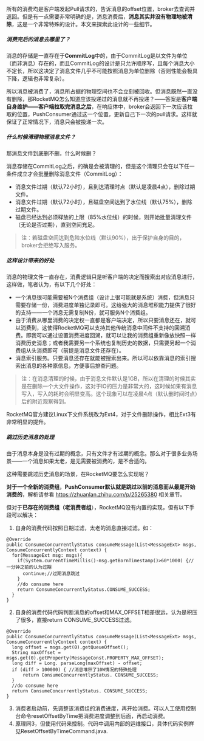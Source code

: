 所有的消费均是客户端发起Pull请求的，告诉消息的offset位置，broker去查询并返回。但是有一点需要非常明确的是，消息消费后，**消息其实并没有物理地被清除**，这是一个非常特殊的设计。本文来探索此设计的一些细节。

##### 消费完后的消息去哪里了？

消息的存储是一直存在于**CommitLog**中的，由于CommitLog是以文件为单位（而非消息）存在的，而且CommitLog的设计是只允许顺序写，且每个消息大小不定长，所以这决定了消息文件几乎不可能按照消息为单位删除（否则性能会极具下降，逻辑也非常复杂）。

所以消息被消费了，消息所占据的物理空间也不会立刻被回收。但消息既然一直没有删除，那RocketMQ怎么知道应该投递过的消息就不再投递？——答案是**客户端自身维护——客户端拉取完消息之后**，在响应体中，broker会返回下一次应该拉取的位置，PushConsumer通过这一个位置，更新自己下一次的pull请求。这样就保证了正常情况下，消息只会被投递一次。

##### 什么时候清理物理消息文件？
那消息文件到底删不删，什么时候删？

消息存储在CommitLog之后，的确是会被清理的，但是这个清理只会在以下任一条件成立才会批量删除消息文件（CommitLog）：
- 消息文件过期（默认72小时），且到达清理时点（默认是凌晨4点），删除过期文件。
- 消息文件过期（默认72小时），且磁盘空间达到了水位线（默认75%），删除过期文件。
- 磁盘已经达到必须释放的上限（85%水位线）的时候，则开始批量清理文件（无论是否过期），直到空间充足。
> 注：若磁盘空间达到危险水位线（默认90%），出于保护自身的目的，broker会拒绝写入服务。

##### 这样设计带来的好处
消息的物理文件一直存在，消费逻辑只是听客户端的决定而搜索出对应消息进行，这样做，笔者认为，有以下几个好处：
- 一个消息很可能需要被N个消费组（设计上很可能就是系统）消费，但消息只需要存储一份，消费进度单独记录即可。这给强大的消息堆积能力提供了很好的支持——一个消息无需复制N份，就可服务N个消费组。
- 由于消费从哪里消费的决定权一直都是客户端决定，所以只要消息还在，就可以消费到，这使得RocketMQ可以支持其他传统消息中间件不支持的回溯消费。即我可以通过设置消费进度回溯，就可以让我的消费组重新像放快照一样消费历史消息；或者我需要另一个系统也复制历史的数据，只需要另起一个消费组从头消费即可（前提是消息文件还存在）。
- 消息索引服务。只要消息还存在就能被搜索出来。所以可以依靠消息的索引搜索出消息的各种原信息，方便事后排查问题。

> 注：在消息清理的时候，由于消息文件默认是1GB，所以在清理的时候其实是在删除一个大文件操作，这对于IO的压力是非常大的，这时候如果有消息写入，写入的耗时会明显变高。这个现象可以在凌晨4点（默认删时间时点）后的附近观察得到。

RocketMQ官方建议Linux下文件系统改为Ext4，对于文件删除操作，相比Ext3有非常明显的提升。

##### 跳过历史消息的处理
由于消息本身是没有过期的概念，只有文件才有过期的概念。那么对于很多业务场景——一个消息如果太老，是无需要被消费的，是不合适的。

这种需要跳过历史消息的场景，在RocketMQ要怎么实现呢？

**对于一个全新的消费组**，**PushConsumer默认就是跳过以前的消息而从最尾开始消费的**，解析请参看 https://zhuanlan.zhihu.com/p/25265380 相关章节。

但对于**已存在的消费组（老消费者组**），RocketMQ没有内置的实现，但有以下手段可以解决：
1. 自身的消费代码按照日期过滤，太老的消息直接过滤。如：

```
@Override
public ConsumeConcurrentlyStatus consumeMessage(List<MessageExt> msgs, ConsumeConcurrentlyContext context) {
  for(MessageExt msg: msgs){
    if(System.currentTimeMillis()-msg.getBornTimestamp()>60*1000) {//一分钟之前的认为过期
      continue;//过期消息跳过
    }
    //do consume here
    return ConsumeConcurrentlyStatus.CONSUME_SUCCESS;
  }
}
```
2. 自身的消费代码代码判断消息的offset和MAX_OFFSET相差很远，认为是积压了很多，直接return CONSUME_SUCCESS过滤。

```
@Override
public ConsumeConcurrentlyStatus consumeMessage(List<MessageExt> msgs, ConsumeConcurrentlyContext context) {
  long offset = msgs.get(0).getQueueOffset();
  String maxOffset = msgs.get(0).getProperty(MessageConst.PROPERTY_MAX_OFFSET);
  long diff = Long. parseLong(maxOffset) - offset;
  if (diff > 100000) { //消息堆积了10W情况的特殊处理
      return ConsumeConcurrentlyStatus. CONSUME_SUCCESS;
  }
  //do consume here
  return ConsumeConcurrentlyStatus. CONSUME_SUCCESS;
}
```
3. 消费者启动前，先调整该消费组的消费进度，再开始消费。可以人工使用控制台命令resetOffsetByTime把消费进度调整到后面，再启动消费。
4. 原理同3，但使用代码来控制。代码中调用内部的运维接口，具体代码实例祥见ResetOffsetByTimeCommand.java. 
